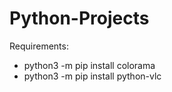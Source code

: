 # Python-Projects

Requirements: 
- python3 -m pip install colorama
- python3 -m pip install python-vlc
